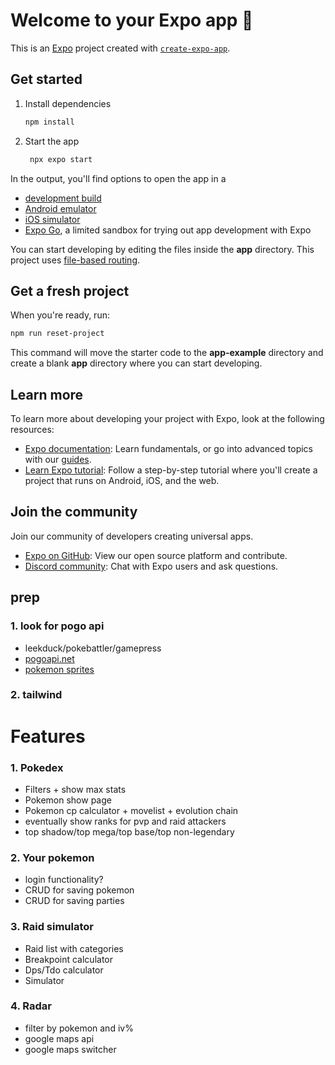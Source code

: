 # Welcome to your Expo app 👋

This is an [Expo](https://expo.dev) project created with [`create-expo-app`](https://www.npmjs.com/package/create-expo-app).

## Get started

1. Install dependencies

   ```bash
   npm install
   ```

2. Start the app

   ```bash
    npx expo start
   ```

In the output, you'll find options to open the app in a

- [development build](https://docs.expo.dev/develop/development-builds/introduction/)
- [Android emulator](https://docs.expo.dev/workflow/android-studio-emulator/)
- [iOS simulator](https://docs.expo.dev/workflow/ios-simulator/)
- [Expo Go](https://expo.dev/go), a limited sandbox for trying out app development with Expo

You can start developing by editing the files inside the **app** directory. This project uses [file-based routing](https://docs.expo.dev/router/introduction).

## Get a fresh project

When you're ready, run:

```bash
npm run reset-project
```

This command will move the starter code to the **app-example** directory and create a blank **app** directory where you can start developing.

## Learn more

To learn more about developing your project with Expo, look at the following resources:

- [Expo documentation](https://docs.expo.dev/): Learn fundamentals, or go into advanced topics with our [guides](https://docs.expo.dev/guides).
- [Learn Expo tutorial](https://docs.expo.dev/tutorial/introduction/): Follow a step-by-step tutorial where you'll create a project that runs on Android, iOS, and the web.

## Join the community

Join our community of developers creating universal apps.

- [Expo on GitHub](https://github.com/expo/expo): View our open source platform and contribute.
- [Discord community](https://chat.expo.dev): Chat with Expo users and ask questions.




## prep

### 1. look for pogo api
- leekduck/pokebattler/gamepress
- [pogoapi.net](https://pogoapi.net/api)
- [pokemon sprites](https://unpkg.com/pokeapi-sprites@2.0.2/sprites/pokemon/other/dream-world/1.svg)
### 2. tailwind

# Features

### 1. Pokedex 
- Filters + show max stats
- Pokemon show page
- Pokemon cp calculator + movelist + evolution chain
- eventually show ranks for pvp and raid attackers
- top shadow/top mega/top base/top non-legendary

### 2. Your pokemon
- login functionality?
- CRUD for saving pokemon
- CRUD for saving parties

### 3. Raid simulator
- Raid list with categories
- Breakpoint calculator
- Dps/Tdo calculator
- Simulator

### 4. Radar
- filter by pokemon and iv%
- google maps api
- google maps switcher

